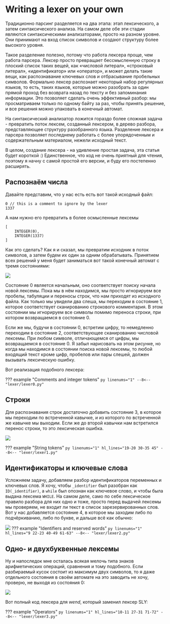 # Writing a lexer on your own

Традиционно парсинг разделяется на два этапа: этап лексического, а затем синтаксического анализа.
На самом деле обе эти стадии являются синтаксическими анализаторами, просто на разном уровне.
Они принимают на вход список символов и создают структуру более высокого уровня.

Такое разделение полезно, потому что работа лексера проще, чем работа парсера.
Лексер просто превращает бессмысленную строку в плоский список таких вещей, как «числовой литерал», «строковый литерал», «идентификатор» или «оператор»,
и может делать такие вещи, как распознавание ключевых слов и отбрасывание пробельных символов.
Формально лексер распознает некоторый набор регулярных языков, то есть, таких языков, которые можно разобрать за один прямой проход
без возврата назад по тексту и без запоминания информации.
Это позволяет сделать очень эффективный разбор: мы просматриваем только по одному байту за раз, чтобы принять решение, и все решения можно упаковать в конечный автомат.

На синтаксический анализатор ложится гораздо более сложная задача - превратить поток лексем, созданный лексером, в дерево разбора, представляющее структуру разобранного языка.
Разделение лексера и парсера позволяет последнему работать с более упорядоченным и содержательным материалом, нежели исходный текст.

В целом, создание лексера - на удивление простая задача, эта статья будет короткой :)
Единственное, что код не очень приятный для чтения, поэтому я начну с самой простой его версии, и буду его постепенно расширять.

## Распознаём числа

Давайте представим, что у нас есть есть вот такой исходный файл:
```
0 // this is a comment to ignore by the lexer
1337
```

А нам нужно его превратить в более осмысленные лексемы
```
[
    INTEGER(0),
    INTEGER(1337)
]
```
Как это сделать?
Как я и сказал, мы превратим исходник в поток символов, а затем будем их один за одним обрабатывать.
Принятием всех решений у меня будет заниматься вот такой конечный автомат с тремя состояниями:

![](lexer/lexer0.png)

Состояние 0 является начальным, оно соответствует поиску начала новой лексемы.
Пока мы в нём находимся, мы просто игнорируем все пробелы, табуляции и переносы строк, что нам приходят из исходного файла.
Как только мы увидели два слеша, мы переходим в состояние 1, которое соответствует сканированию строкового комментария.
В этом состоянии мы игнорируем все символы помимо переноса строки, при котором возвращаемся в состояние 0.

Если же мы, будучи в состоянии 0, встретим цифру, то немедленно переходим в состояние 2, соответствующее сканированию числовой лексемы.
При любом символе, отличающемся от цифры, мы возвращаемся в состояние 0.
Я забыл нарисовать на этом рисунке, но когда мы находимся в состоянии поиска новой лексемы, то любой входящий текст кроме цифр, пробелов или пары слешей, должен вызывать лексическую ошибку.

Вот реализация подобного лексера:

??? example "Comments and integer tokens"
    ```py linenums="1"
    --8<-- "lexer/lexer0.py"
    ```

## Строки
Для распознавания строк достаточно добавить состояние 3, в которое мы переходим по встреченной кавычке, и из которого по встреченной же кавычке мы выходим.
Если же до второй кавычки нам встретился перенос строки, то это лексическая ошибка.

![](lexer/lexer1.png)

??? example "String tokens"
    ```py linenums="1" hl_lines="19-20 30-35 45"
    --8<-- "lexer/lexer1.py"
    ```

## Идентификаторы и ключевые слова
Усложняем задачу, добавляем разбор идентификаторов переменных и ключевых слов.
Я хочу, чтобы `_identifier` был разобран как `ID(_identifier)`, а `while` был опознан как ключевое слово, и чтобы была выдана лексема `WHILE`.
На самом деле, само по себе лексическое правило разбора для них одно и тоже, просто перед выдачей лексемы мы проверяем, не входит ли текст в список зарезервированных слов.
Вот у нас добавляется состояние 4, в которое мы заходим либо по подчёркиванию, либо по букве, и дальше всё как обычно:

![](lexer/lexer2.png)
??? example "Identifiers and reserved words"
    ```py linenums="1" hl_lines="9 22-23 40-49 61-63"
    --8<-- "lexer/lexer2.py"
    ```

## Одно- и двухбуквенные лексемы
Ну и напоследок мне осталась всякая мелочь типа знаков арифметических операций, сравнения и тому подобного.
Если разбираемый кусок состоит из максимум двух символов, то я даже отдельного состояния в своём автомате на это заводить не хочу, проверю, не выходя из состояния 0:

![](lexer/lexer3.png)

Вот полный код лексера для *wend*, который заменил лексер SLY:

??? example "Operators"
    ```py linenums="1" hl_lines="10-11 27-31 71-72"
    --8<-- "lexer/lexer3.py"
    ```
